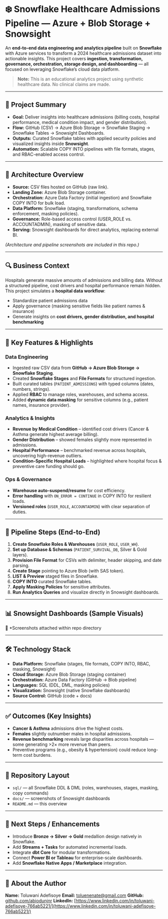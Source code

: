 
# ❄️ Snowflake Healthcare Admissions Pipeline — Azure + Blob Storage + Snowsight

An **end-to-end data engineering and analytics pipeline** built on **Snowflake** with Azure services to transform a 2024 healthcare admissions dataset into actionable insights.
This project covers **ingestion, transformation, governance, orchestration, storage design, and dashboarding** — all focused on leveraging Snowflake’s cloud data platform.

> **Note:** This is an educational analytics project using synthetic healthcare data. No clinical claims are made.

---

## 📌 Project Summary

* **Goal:** Deliver insights into healthcare admissions (billing costs, hospital performance, medical condition impact, and gender distribution).
* **Flow:** GitHub (CSV) → Azure Blob Storage → Snowflake Staging → Snowflake Tables → Snowsight Dashboards.
* **Outputs:** Curated Snowflake tables with applied security policies and visualized insights inside **Snowsight**.
* **Automation:** Scalable COPY INTO pipelines with file formats, stages, and RBAC-enabled access control.

---

## 🧱 Architecture Overview

* **Source:** CSV files hosted on GitHub (raw link).
* **Landing Zone:** Azure Blob Storage container.
* **Orchestration:** Azure Data Factory (initial ingestion) and Snowflake COPY INTO for bulk load.
* **Data Platform:** Snowflake (staging, transformations, schema enforcement, masking policies).
* **Governance:** Role-based access control (USER\_ROLE vs. ACCOUNTADMIN), masking of sensitive data.
* **Serving:** Snowsight dashboards for direct analytics, replacing external BI.

*(Architecture and pipeline screenshots are included in this repo.)*

---

## 🔍 Business Context

Hospitals generate massive amounts of admissions and billing data. Without a structured pipeline, cost drivers and hospital performance remain hidden.
This project simulates a **hospital data workflow**:

* Standardize patient admissions data
* Apply governance (masking sensitive fields like patient names & insurance)
* Generate insights on **cost drivers, gender distribution, and hospital benchmarking**

---

## 🧠 Key Features & Highlights

### **Data Engineering**

* Ingested raw CSV data from **GitHub → Azure Blob Storage → Snowflake Staging**.
* Created **Snowflake Stages** and **File Formats** for structured ingestion.
* Built curated tables (`PATIENT_ADMISSIONS`) with typed columns (dates, numbers, strings).
* Applied **RBAC** to manage roles, warehouses, and schema access.
* Added **dynamic data masking** for sensitive columns (e.g., patient names, insurance provider).

### **Analytics & Insights**

* **Revenue by Medical Condition** – identified cost drivers (Cancer & Asthma generate highest average billing).
* **Gender Distribution** – showed females slightly more represented in admissions.
* **Hospital Performance** – benchmarked revenue across hospitals, uncovering high-revenue outliers.
* **Condition-Specific Hospital Loads** – highlighted where hospital focus & preventive care funding should go.

### **Ops & Governance**

* **Warehouse auto-suspend/resume** for cost efficiency.
* **Error handling** with `ON_ERROR = CONTINUE` in COPY INTO for resilient loads.
* **Versioned roles** (`USER_ROLE`, `ACCOUNTADMIN`) with clear separation of duties.

---

## 🔄 Pipeline Steps (End-to-End)

1. **Create Snowflake Roles & Warehouses** (`USER_ROLE`, `USER_WH`).
2. **Set up Database & Schemas** (`PATIENT_SURVIVAL_DB`, Silver & Gold layers).
3. **Provision File Format** for CSVs with delimiter, header skipping, and date parsing.
4. **Create Stage** pointing to Azure Blob (with SAS token).
5. **LIST & Preview** staged files in Snowflake.
6. **COPY INTO** curated Snowflake tables.
7. **Apply Masking Policies** for sensitive attributes.
8. **Run Analytics Queries** and visualize directly in Snowsight dashboards.

---

## 📊 Snowsight Dashboards (Sample Visuals)

📌 *Screenshots attached within repo directory 

---

## 🛠️ Technology Stack

* **Data Platform:** Snowflake (stages, file formats, COPY INTO, RBAC, masking, Snowsight)
* **Cloud Storage:** Azure Blob Storage (staging container)
* **Orchestration:** Azure Data Factory (GitHub → Blob pipeline)
* **Languages:** SQL (DDL, DML, masking policies)
* **Visualization:** Snowsight (native Snowflake dashboards)
* **Source Control:** GitHub (code + docs)

---

## ✅ Outcomes (Key Insights)

* **Cancer & Asthma** admissions drive the highest costs.
* **Females** slightly outnumber males in hospital admissions.
* **Revenue benchmarking** reveals large disparities across hospitals — some generating >2× more revenue than peers.
* Preventive programs (e.g., obesity & hypertension) could reduce long-term cost burdens.

---

## 📂 Repository Layout

* `sql/` — all Snowflake DDL & DML (roles, warehouses, stages, masking, copy commands)
* `docs/` — screenshots of Snowsight dashboards
* `README.md` — this overview

---

## 🧭 Next Steps / Enhancements

* Introduce **Bronze → Silver → Gold** medallion design natively in Snowflake.
* Add **Streams + Tasks** for automated incremental loads.
* Integrate **dbt Core** for modular transformations.
* Connect **Power BI or Tableau** for enterprise-scale dashboards.
* Add **Snowflake Native Apps / Marketplace** integration.

---

## 👤 About the Author

**Name:** Toluwani Adefisoye
**Email:** [toluenenate@gmail.com](mailto:toluenenate@gmail.com)
**GitHub:** [github.com/abiodunjnr](https://github.com/abiodunjnr)
**LinkedIn:** [https://www.linkedin.com/in/toluwani-adefisoye-766ab5221/](https://www.linkedin.com/in/toluwani-adefisoye-766ab5221/)
